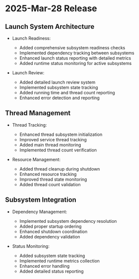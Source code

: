 # 2025-Mar-28 Release

## Launch System Architecture

- Launch Readiness:
  - Added comprehensive subsystem readiness checks
  - Implemented dependency tracking between subsystems
  - Enhanced launch status reporting with detailed metrics
  - Added runtime status monitoring for active subsystems

- Launch Review:
  - Added detailed launch review system
  - Implemented subsystem state tracking
  - Added running time and thread count reporting
  - Enhanced error detection and reporting

## Thread Management

- Thread Tracking:
  - Enhanced thread subsystem initialization
  - Improved service thread tracking
  - Added main thread monitoring
  - Implemented thread count verification

- Resource Management:
  - Added thread cleanup during shutdown
  - Enhanced resource tracking
  - Improved thread state monitoring
  - Added thread count validation

## Subsystem Integration

- Dependency Management:
  - Implemented subsystem dependency resolution
  - Added proper startup ordering
  - Enhanced shutdown coordination
  - Added dependency validation

- Status Monitoring:
  - Added subsystem state tracking
  - Implemented runtime metrics collection
  - Enhanced error handling
  - Added detailed status reporting